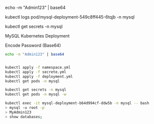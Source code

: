 echo -m "Admin123" | base64

kubectl logs pod/mysql-deployment-549c8ff445-6tqjb -n mysql

kubectl get secrets -n mysql

MySQL Kubernetes Deployment

Encode Password (Base64)
```bash
echo -n "Admin123" | base64


kubectl apply -f namespace.yml
kubectl apply -f secrete.yml
kubectl apply -f deployment.yml
kubectl get pods -n mysql

kubectl get secrets -n mysql
kubectl get pods -n mysql -w

kubectl exec -it mysql-deployment-b64d994cf-ddw5b -n mysql -- bash
> mysql -u root -p
> MyAdmin123
> show databases;



